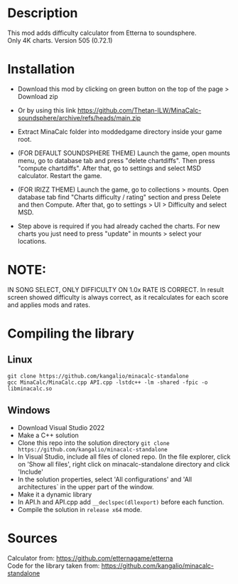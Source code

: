 # Description
This mod adds difficulty calculator from Etterna to soundsphere.  
Only 4K charts. Version 505 (0.72.1)  

# Installation
- Download this mod by clicking on green button on the top of the page > Download zip  
- Or by using this link https://github.com/Thetan-ILW/MinaCalc-soundsphere/archive/refs/heads/main.zip
  
- Extract MinaCalc folder into moddedgame directory inside your game root.
- (FOR DEFAULT SOUNDSPHERE THEME) Launch the game, open mounts menu, go to database tab and press "delete chartdiffs". Then press "compute chartdiffs". After that, go to settings and select MSD calculator. Restart the game.
- (FOR IRIZZ THEME) Launch the game, go to collections > mounts. Open database tab find "Charts difficulty / rating" section and press Delete and then Compute. After that, go to settings > UI > Difficulty and select MSD.
  
- Step above is required if you had already cached the charts. For new charts you just need to press "update" in mounts > select your locations.

# NOTE:
IN SONG SELECT, ONLY DIFFICULTY ON 1.0x RATE IS CORRECT.
In result screen showed difficulty is always correct, as it recalculates for each score and applies mods and rates.

# Compiling the library
## Linux
```git clone https://github.com/kangalio/minacalc-standalone```  
```gcc MinaCalc/MinaCalc.cpp API.cpp -lstdc++ -lm -shared -fpic -o libminacalc.so```
## Windows
- Download Visual Studio 2022
- Make a C++ solution
- Clone this repo into the solution directory ```git clone https://github.com/kangalio/minacalc-standalone```
- In Visual Studio, include all files of cloned repo. (In the file explorer, click on 'Show all files', right click on minacalc-standalone directory and click 'Include'
- In the solution properties, select 'All configurations' and 'All architectures` in the upper part of the window.
- Make it a dynamic library
- In API.h and API.cpp add ```__declspec(dllexport)``` before each function.
- Compile the solution in ```release x64``` mode.

# Sources
Calculator from: https://github.com/etternagame/etterna  
Code for the library taken from: https://github.com/kangalio/minacalc-standalone
